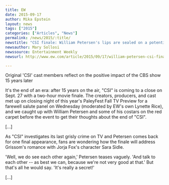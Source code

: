 ```yaml
---
title: EW
date: 2015-09-17
author: Mika Epstein
layout: news
tags: ["2015"]
categories: ["Articles", "News"]
permalink: /news/2015/:title/
newstitle: "CSI finale: William Petersen's lips are sealed on a potential Sara-Grissom reunion"
newsauthor: Mary Sollosi  
newssource: Entertainment Weekly  
newsurl: http://www.ew.com/article/2015/09/17/william-petersen-csi-finale-sara-grissom  

---
```


Original 'CSI' cast members reflect on the positive impact of the CBS show 15 years later

It's the end of an era: after 15 years on the air, "CSI" is coming to a close on Sept. 27 with a two-hour movie finale. The creators, producers, and cast met up on closing night of this year's PaleyFest Fall TV Preview for a farewell salute panel on Wednesday (moderated by EW's own Lynette Rice), and we caught up with William Petersen and some of his costars on the red carpet before the event to get their thoughts about the end of "CSI". 

[...]

As "CSI" investigates its last grisly crime on TV and Petersen comes back for one final appearance, fans are wondering how the finale will address Grissom's romance with Jorja Fox's character Sara Sidle.

'Well, we do see each other again,' Petersen teases vaguely. 'And talk to each other -- as best we can, because we're not very good at that.' But that's all he would say. 'It's really a secret!'

[...]  
